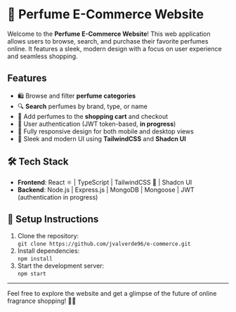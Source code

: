 # 💫 Perfume E-Commerce Website

Welcome to the **Perfume E-Commerce Website**! This web application allows users to browse, search, and purchase their favorite perfumes online. It features a sleek, modern design with a focus on user experience and seamless shopping.

## Features
- 🛍️ Browse and filter **perfume categories**  
- 🔍 **Search** perfumes by brand, type, or name  
- 🛒 Add perfumes to the **shopping cart** and checkout  
- 🔐 User authentication (JWT token-based, **in progress**)  
- 📱 Fully responsive design for both mobile and desktop views  
- 🎨 Sleek and modern UI using **TailwindCSS** and **Shadcn UI**

## 🛠 Tech Stack
- **Frontend**: React ⚛️ | TypeScript | TailwindCSS 🎨 | Shadcn UI  
- **Backend**: Node.js | Express.js | MongoDB | Mongoose | JWT (authentication in progress)  

## 🚀 Setup Instructions
1. Clone the repository:  
   `git clone https://github.com/jvalverde96/e-commerce.git`
2. Install dependencies:  
   `npm install`
3. Start the development server:  
   `npm start`

---

Feel free to explore the website and get a glimpse of the future of online fragrance shopping! 🌸✨  
